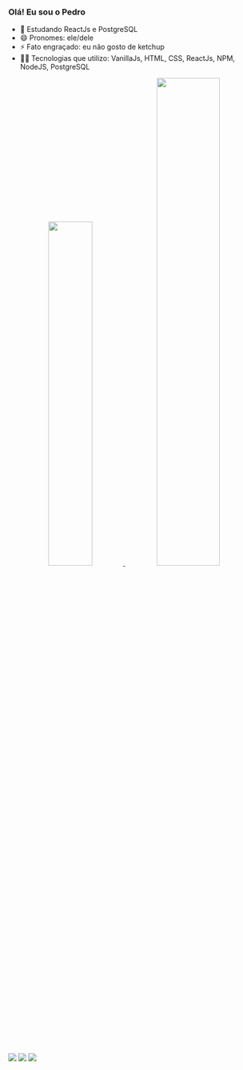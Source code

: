 ### Olá! Eu sou o Pedro

- 🌱 Estudando ReactJs e PostgreSQL
- 😄 Pronomes: ele/dele
- ⚡ Fato engraçado: eu não gosto de ketchup
- 👨‍💻 Tecnologias que utilizo: VanillaJs, HTML, CSS, ReactJs, NPM, NodeJS, PostgreSQL

<div align="center">
  <a href="https://github.com/Dev-Peu">
  <img width="42%" src="https://github-readme-stats.vercel.app/api?username=Dev-Peu&show_icons=true&theme=dracula&include_all_commits=true&count_private=true"/>
   <img width="50%" src="https://github-readme-stats.vercel.app/api/top-langs/?username=Dev-Peu&layout=compact&langs_count=7&theme=dracula"/>
</div>

  <div> 
  <a href="https://www.instagram.com/peu.holiveira/" target="_blank"><img src="https://img.shields.io/badge/-Instagram-%23E4405F?style=for-the-badge&logo=instagram&logoColor=white" target="_blank"></a>
 <a href = "" target="_blank"><img src="https://img.shields.io/badge/Discord-7289DA?style=for-the-badge&logo=discord&logoColor=white" target="_blank"></a> 
  <a href = "https://www.linkedin.com/in/pedro-oliveira-ab090523a/" target="_blank"><img src="https://img.shields.io/badge/-LinkedIn-%230077B5?style=for-the-badge&logo=linkedin&logoColor=white" target="_blank"></a> 
</div>
